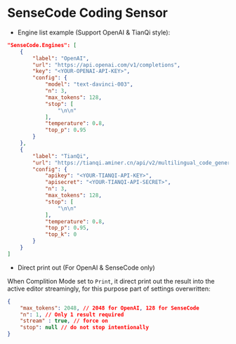 # SenseCode Coding Sensor

* Engine list example (Support OpenAI & TianQi style):

```json
"SenseCode.Engines": [
    {
        "label": "OpenAI",
        "url": "https://api.openai.com/v1/completions",
        "key": "<YOUR-OPENAI-API-KEY>",
        "config": {
            "model": "text-davinci-003",
            "n": 3,
            "max_tokens": 128,
            "stop": [
                "\n\n"
            ],
            "temperature": 0.8,
            "top_p": 0.95
        }
    },
    {
        "label": "TianQi",
        "url": "https://tianqi.aminer.cn/api/v2/multilingual_code_generate_adapt",
        "config": {
            "apikey": "<YOUR-TIANQI-API-KEY>",
            "apisecret": "<YOUR-TIANQI-API-SECRET>",
            "n": 3,
            "max_tokens": 128,
            "stop": [
                "\n\n"
            ],
            "temperature": 0.8,
            "top_p": 0.95,
            "top_k": 0
        }
    }
]
```

* Direct print out (For OpenAI & SenseCode only)

When Complition Mode set to `Print`, it direct print out the result into the active editor streamingly, for this purpose part of settings overwritten:

```json
{
    "max_tokens": 2048, // 2048 for OpenAI, 128 for SenseCode
    "n": 1, // Only 1 result required
    "stream" : true, // force on
    "stop": null // do not stop intentionally
}
```

